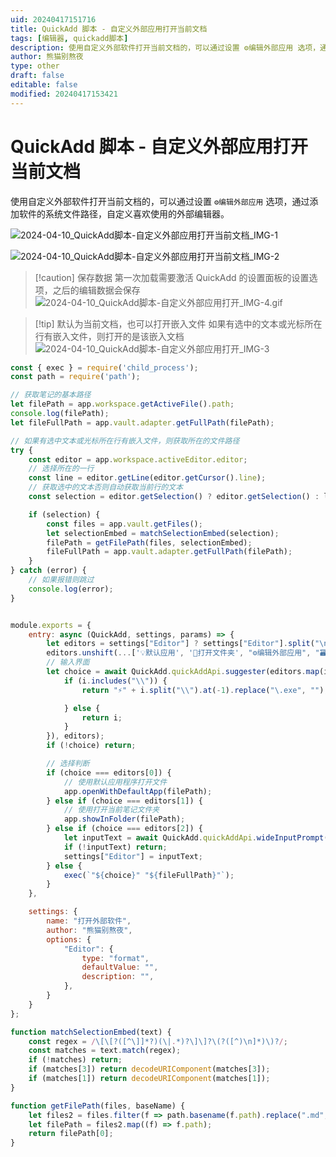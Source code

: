 ```yaml
---
uid: 20240417151716
title: QuickAdd 脚本 - 自定义外部应用打开当前文档
tags: [编辑器, quickadd脚本]
description: 使用自定义外部软件打开当前文档的，可以通过设置 ⚙编辑外部应用 选项，通过添加软件的系统文件路径，自定义喜欢使用的外部编辑器。
author: 熊猫别熬夜
type: other
draft: false
editable: false
modified: 20240417153421
---
```


# QuickAdd 脚本 - 自定义外部应用打开当前文档

使用自定义外部软件打开当前文档的，可以通过设置 `⚙编辑外部应用` 选项，通过添加软件的系统文件路径，自定义喜欢使用的外部编辑器。

![2024-04-10_QuickAdd脚本-自定义外部应用打开当前文档_IMG-1](https://cdn.pkmer.cn/images/202404171518376.png!pkmer)

![2024-04-10_QuickAdd脚本-自定义外部应用打开当前文档_IMG-2](https://cdn.pkmer.cn/images/202404171518377.png!pkmer)

> [!caution] 保存数据
> 第一次加载需要激活 QuickAdd 的设置面板的设置选项，之后的编辑数据会保存
> ![2024-04-10_QuickAdd脚本-自定义外部应用打开_IMG-4.gif](https://cdn.pkmer.cn/images/202405131304405.gif)

> [!tip] 默认为当前文档，也可以打开嵌入文件
> 如果有选中的文本或光标所在行有嵌入文件，则打开的是该嵌入文档
> ![2024-04-10_QuickAdd脚本-自定义外部应用打开_IMG-3](https://cdn.pkmer.cn/images/202404201654788.gif!pkmer)

```js
const { exec } = require('child_process');
const path = require('path');

// 获取笔记的基本路径
let filePath = app.workspace.getActiveFile().path;
console.log(filePath);
let fileFullPath = app.vault.adapter.getFullPath(filePath);

// 如果有选中文本或光标所在行有嵌入文件，则获取所在的文件路径
try {
    const editor = app.workspace.activeEditor.editor;
    // 选择所在的一行
    const line = editor.getLine(editor.getCursor().line);
    // 获取选中的文本否则自动获取当前行的文本
    const selection = editor.getSelection() ? editor.getSelection() : line;

    if (selection) {
        const files = app.vault.getFiles();
        let selectionEmbed = matchSelectionEmbed(selection);
        filePath = getFilePath(files, selectionEmbed);
        fileFullPath = app.vault.adapter.getFullPath(filePath);
    }
} catch (error) {
    // 如果报错则跳过
    console.log(error);
}


module.exports = {
    entry: async (QuickAdd, settings, params) => {
        let editors = settings["Editor"] ? settings["Editor"].split("\n") : [];
        editors.unshift(...['💡默认应用', '📂打开文件夹', "⚙编辑外部应用", "🗃FolderNotes", "🎐Hover"]);
        // 输入界面
        let choice = await QuickAdd.quickAddApi.suggester(editors.map(i => {
            if (i.includes("\\")) {
                return "⚡" + i.split("\\").at(-1).replace("\.exe", "");

            } else {
                return i;
            }
        }), editors);
        if (!choice) return;

        // 选择判断
        if (choice === editors[0]) {
            // 使用默认应用程序打开文件
            app.openWithDefaultApp(filePath);
        } else if (choice === editors[1]) {
            // 使用打开当前笔记文件夹
            app.showInFolder(filePath);
        } else if (choice === editors[2]) {
            let inputText = await QuickAdd.quickAddApi.wideInputPrompt("编辑外部软件绝对路径，多个以换行分割", null, settings["Editor"]);
            if (!inputText) return;
            settings["Editor"] = inputText;
        } else {
            exec(`"${choice}" "${fileFullPath}"`);
        }
    },

    settings: {
        name: "打开外部软件",
        author: "熊猫别熬夜",
        options: {
            "Editor": {
                type: "format",
                defaultValue: "",
                description: "",
            },
        }
    }
};

function matchSelectionEmbed(text) {
    const regex = /\[\[?([^\]]*?)(\|.*)?\]\]?\(?([^)\n]*)\)?/;
    const matches = text.match(regex);
    if (!matches) return;
    if (matches[3]) return decodeURIComponent(matches[3]);
    if (matches[1]) return decodeURIComponent(matches[1]);
}

function getFilePath(files, baseName) {
    let files2 = files.filter(f => path.basename(f.path).replace(".md", "") === path.basename(baseName).replace(".md", ""));
    let filePath = files2.map((f) => f.path);
    return filePath[0];
}

```
